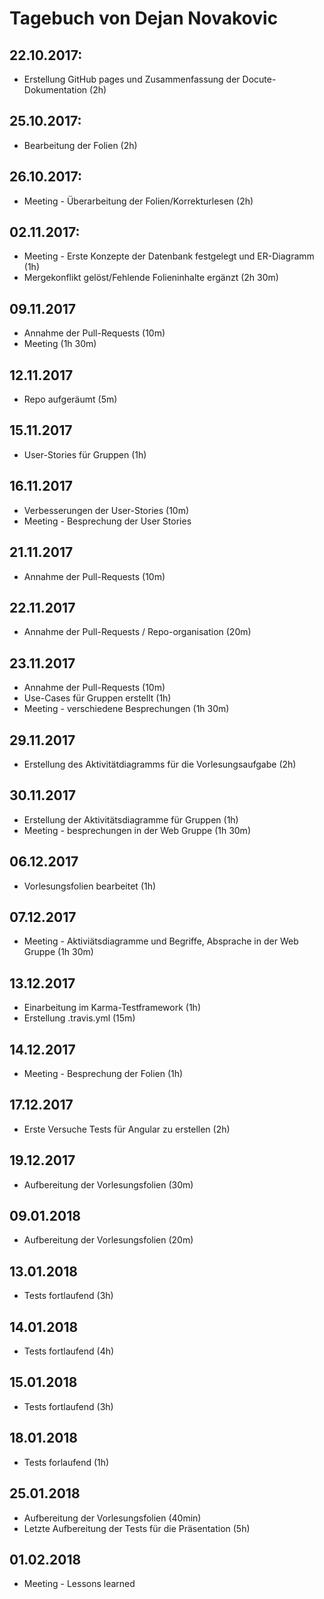 # Tagebuch von Dejan Novakovic
## 22.10.2017: 
* Erstellung GitHub pages und Zusammenfassung der Docute-Dokumentation (2h)

## 25.10.2017: 
* Bearbeitung der Folien (2h)

## 26.10.2017: 
* Meeting - Überarbeitung der Folien/Korrekturlesen (2h)

## 02.11.2017: 
* Meeting - Erste Konzepte der Datenbank festgelegt und ER-Diagramm (1h)
* Mergekonflikt gelöst/Fehlende Folieninhalte ergänzt (2h 30m)

## 09.11.2017
* Annahme der Pull-Requests (10m)
* Meeting (1h 30m)

## 12.11.2017
* Repo aufgeräumt (5m)

## 15.11.2017
* User-Stories für Gruppen (1h)

## 16.11.2017
* Verbesserungen der User-Stories (10m)
* Meeting - Besprechung der User Stories

## 21.11.2017
* Annahme der Pull-Requests (10m)

## 22.11.2017
* Annahme der Pull-Requests / Repo-organisation (20m)

## 23.11.2017
* Annahme der Pull-Requests (10m)
* Use-Cases für Gruppen erstellt (1h)
* Meeting - verschiedene Besprechungen (1h 30m)

## 29.11.2017
* Erstellung des Aktivitätdiagramms für die Vorlesungsaufgabe (2h)

## 30.11.2017
* Erstellung der Aktivitätsdiagramme für Gruppen (1h)
* Meeting - besprechungen in der Web Gruppe (1h 30m)

## 06.12.2017
* Vorlesungsfolien bearbeitet (1h)

## 07.12.2017
* Meeting - Aktiviätsdiagramme und Begriffe, Absprache in der Web Gruppe (1h 30m)

## 13.12.2017
* Einarbeitung im Karma-Testframework (1h)
* Erstellung .travis.yml (15m)

## 14.12.2017
* Meeting - Besprechung der Folien (1h)

## 17.12.2017
* Erste Versuche Tests für Angular zu erstellen (2h)

## 19.12.2017
* Aufbereitung der Vorlesungsfolien (30m)

## 09.01.2018
* Aufbereitung der Vorlesungsfolien (20m)

## 13.01.2018
* Tests fortlaufend (3h)

## 14.01.2018
* Tests fortlaufend (4h)

## 15.01.2018
* Tests fortlaufend (3h)

## 18.01.2018
* Tests forlaufend (1h)

## 25.01.2018
* Aufbereitung der Vorlesungsfolien (40min)  
* Letzte Aufbereitung der Tests für die Präsentation (5h)

## 01.02.2018
* Meeting - Lessons learned
